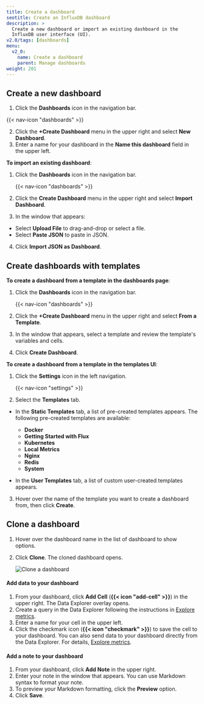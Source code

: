 ```yaml
---
title: Create a dashboard
seotitle: Create an InfluxDB dashboard
description: >
  Create a new dashboard or import an existing dashboard in the
  InfluxDB user interface (UI).
v2.0/tags: [dashboards]
menu:
  v2_0:
    name: Create a dashboard
    parent: Manage dashboards
weight: 201
---
```


## Create a new dashboard


1. Click the **Dashboards** icon in the navigation bar.

  {{< nav-icon "dashboards" >}}

2. Click the **+Create Dashboard** menu in the upper right and select **New Dashboard**.
3. Enter a name for your dashboard in the **Name this dashboard** field in the upper left.


**To import an existing dashboard**:

1. Click the **Dashboards** icon in the navigation bar.

    {{< nav-icon "dashboards" >}}

2. Click the **Create Dashboard** menu in the upper right and select **Import Dashboard**.
3. In the window that appears:
  * Select **Upload File** to drag-and-drop or select a file.
  * Select **Paste JSON** to paste in JSON.
4. Click **Import JSON as Dashboard**.

## Create dashboards with templates

**To create a dashboard from a template in the dashboards page**:

1. Click the **Dashboards** icon in the navigation bar.

    {{< nav-icon "dashboards" >}}

2. Click the **+Create Dashboard** menu in the upper right and select **From a Template**.
3. In the window that appears, select a template and review the template's variables and cells.
4. Click **Create Dashboard**.

**To create a dashboard from a template in the templates UI**:

1. Click the **Settings** icon in the left navigation.

    {{< nav-icon "settings" >}}

2. Select the **Templates** tab.

  - In the **Static Templates** tab, a list of pre-created templates appears. The following pre-created templates are available:
    - **Docker**
    - **Getting Started with Flux**
    - **Kubernetes**
    - **Local Metrics**
    - **Nginx**
    - **Redis**
    - **System**

  - In the **User Templates** tab, a list of custom user-created templates appears.

3. Hover over the name of the template you want to create a dashboard from, then click **Create**.


## Clone a dashboard

1. Hover over the dashboard name in the list of dashboard to show options.
2. Click **Clone**. The cloned dashboard opens.

    ![Clone a dashboard](/img/2-0-dashboard-clone.png)


#### Add data to your dashboard

1. From your dashboard, click **Add Cell** (**{{< icon "add-cell" >}}**) in the upper right. The Data Explorer overlay opens.
2. Create a query in the Data Explorer following the instructions in [Explore metrics](/v2.0/visualize-data/explore-metrics).
3. Enter a name for your cell in the upper left.
4. Click the checkmark icon (**{{< icon "checkmark" >}}**) to save the cell to your dashboard.
You can also send data to your dashboard directly from the Data Explorer. For details, [Explore metrics](/v2.0/visualize-data/explore-metrics).

#### Add a note to your dashboard
1. From your dashboard, click **Add Note** in the upper right.
2. Enter your note in the window that appears. You can use Markdown syntax to format your note.
3. To preview your Markdown formatting, click the **Preview** option.
4. Click **Save**.
